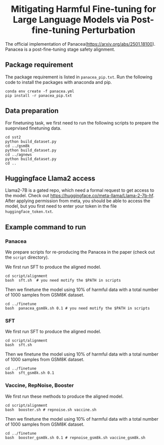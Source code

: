<!-- markdownlint-disable first-line-h1 -->
<!-- markdownlint-disable html -->

<h1 align="center">Mitigating Harmful Fine-tuning for Large Language Models via Post-fine-tuning Perturbation</h1>



The official implementation of Panacea(https://arxiv.org/abs/2501.18100). Panacea is a post-fine-tuning stage safety alignment.



## Package requirement
The package requirement is listed in `panacea_pip.txt`. Run the following code to install the packages with anaconda and pip.  
```
conda env create -f panacea.yml
pip install -r panacea_pip.txt
```

## Data  preparation
For finetuning task, we first need to run the following scripts to prepare the sueprvised finetuning data.
```
cd sst2
python build_dataset.py
cd ../gsm8k
python build_dataset.py
cd ../agnews
python build_dataset.py
cd ..
```

## Huggingface Llama2 access
Llama2-7B is a gated repo, which need a formal request to get access to the model. Check out https://huggingface.co/meta-llama/Llama-2-7b-hf.
After applying permission from meta, you should be able to access the model, but you first need to enter your token in the file `huggingface_token.txt`.



## Example command to run

### Panacea
We prepare scripts for re-producing the Panacea in the paper (check out the `script` directory). 

We first run SFT to produce the aligned model. 
```
cd script/alignment
bash  sft.sh  # you need motify the $PATH in scripts
```
Then we finetune the model using 10% of harmful data with a total number of 1000 samples from GSM8K dataset. 
```
cd ../finetune
bash  panacea_gsm8k.sh 0.1 # you need motify the $PATH in scripts
```


### SFT
We first run SFT to produce the aligned model. 
```
cd script/alignment
bash  sft.sh
```
Then we finetune the model using 10% of harmful data with a total number of 1000 samples from GSM8K dataset. 
```
cd ../finetune
bash  sft_gsm8k.sh 0.1
```

### Vaccine, RepNoise, Booster
We first run these methods to produce the aligned model. 
```
cd script/alignment
bash  booster.sh # repnoise.sh vaccine.sh
```
Then we finetune the model using 10% of harmful data with a total number of 1000 samples from GSM8K dataset. 
```
cd ../finetune
bash  booster_gsm8k.sh 0.1 # repnoise_gsm8k.sh vaccine_gsm8k.sh
```

